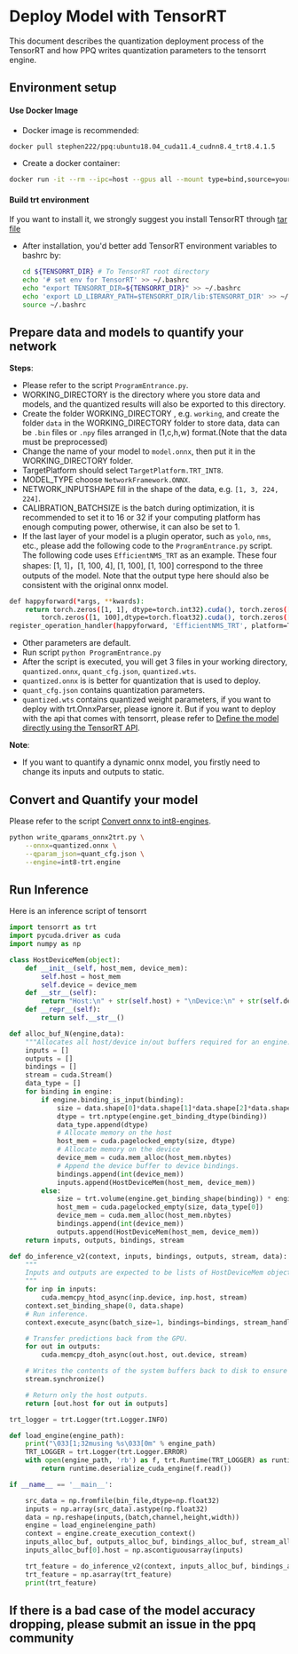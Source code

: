 # Deploy Model with TensorRT
This document describes the quantization deployment process of the TensorRT and how PPQ writes quantization parameters to the tensorrt engine.


## Environment setup


#### Use Docker Image
- Docker image is recommended:

```bash
docker pull stephen222/ppq:ubuntu18.04_cuda11.4_cudnn8.4_trt8.4.1.5
```

- Create a docker container:

```bash
docker run -it --rm --ipc=host --gpus all --mount type=bind,source=your custom path,target=/workspace stephen222/ppq:ubuntu18.04_cuda11.4_cudnn8.4_trt8.4.1.5 /bin/bash
```

#### Build trt environment

If you want to install it, we strongly suggest you install TensorRT through [tar file](https://docs.nvidia.com/deeplearning/tensorrt/archives/tensorrt-841/install-guide/index.html#installing-tar)

- After installation, you'd better add TensorRT environment variables to bashrc by:

  ```bash
  cd ${TENSORRT_DIR} # To TensorRT root directory
  echo '# set env for TensorRT' >> ~/.bashrc
  echo "export TENSORRT_DIR=${TENSORRT_DIR}" >> ~/.bashrc
  echo 'export LD_LIBRARY_PATH=$TENSORRT_DIR/lib:$TENSORRT_DIR' >> ~/.bashrc
  source ~/.bashrc
  ```

## Prepare data and models to quantify your network

**Steps**:

- Please refer to the script `ProgramEntrance.py`.
- WORKING_DIRECTORY is the directory where you store data and models, and the quantized results will also be exported to this directory.
- Create the folder WORKING_DIRECTORY , e.g. `working`, and create the folder `data` in the WORKING_DIRECTORY folder to store data, data can be `.bin` files or `.npy` files arranged in (1,c,h,w) format.(Note that the data must be preprocessed)
- Change the name of your model to `model.onnx`, then put it in the WORKING_DIRECTORY folder.
- TargetPlatform should select `TargetPlatform.TRT_INT8`.
- MODEL_TYPE choose `NetworkFramework.ONNX`.
- NETWORK_INPUTSHAPE fill in the shape of the data, e.g. `[1, 3, 224, 224]`.
- CALIBRATION_BATCHSIZE is the batch during optimization, it is recommended to set it to 16 or 32 if your computing platform has enough computing power, otherwise, it can also be set to 1.
- If the last layer of your model is a plugin operator, such as `yolo`, `nms`, etc., please add the following code to the `ProgramEntrance.py` script. The following code uses `EfficientNMS_TRT` as an example. These four shapes: [1, 1]，[1, 100, 4], [1, 100], [1, 100] correspond to the three outputs of the model. Note that the output type here should also be consistent with the original onnx model.

```bash
def happyforward(*args, **kwards):
    return torch.zeros([1, 1], dtype=torch.int32).cuda(), torch.zeros([1, 100, 4],dtype=torch.float32).cuda(), \
        torch.zeros([1, 100],dtype=torch.float32).cuda(), torch.zeros([1, 100], dtype=torch.int32).cuda()
register_operation_handler(happyforward, 'EfficientNMS_TRT', platform=TargetPlatform.FP32)
```
- Other parameters are default.
- Run script `python ProgramEntrance.py`
- After the script is executed, you will get 3 files in your working directory, `quantized.onnx`, `quant_cfg.json`, `quantized.wts`.
- `quantized.onnx` is is better for quantization that is used to deploy.
- `quant_cfg.json` contains quantization parameters.
- `quantized.wts` contains quantized weight parameters, if you want to deploy with trt.OnnxParser, please ignore it. But if you want to deploy with the api that comes with tensorrt, please refer to [Define the model directly using the TensorRT API](https://github.com/openppl-public/ppq/tree/master/md_doc/deploy_trt_by_api.md).


**Note**:

- If you want to quantify a dynamic onnx model, you firstly need to change its inputs and outputs to static.


## Convert and Quantify your model

Please refer to the script [Convert onnx to int8-engines](https://github.com/openppl-public/ppq/tree/master/ppq/utils/write_qparams_onnx2trt.py).

```bash
python write_qparams_onnx2trt.py \
    --onnx=quantized.onnx \
    --qparam_json=quant_cfg.json \
    --engine=int8-trt.engine
```

## Run Inference
Here is an inference script of tensorrt

```python
import tensorrt as trt
import pycuda.driver as cuda
import numpy as np

class HostDeviceMem(object):
    def __init__(self, host_mem, device_mem):
        self.host = host_mem
        self.device = device_mem
    def __str__(self):
        return "Host:\n" + str(self.host) + "\nDevice:\n" + str(self.device)
    def __repr__(self):
        return self.__str__()

def alloc_buf_N(engine,data):
    """Allocates all host/device in/out buffers required for an engine."""
    inputs = []
    outputs = []
    bindings = []
    stream = cuda.Stream()
    data_type = []
    for binding in engine:
        if engine.binding_is_input(binding):
            size = data.shape[0]*data.shape[1]*data.shape[2]*data.shape[3]
            dtype = trt.nptype(engine.get_binding_dtype(binding))
            data_type.append(dtype)
            # Allocate memory on the host
            host_mem = cuda.pagelocked_empty(size, dtype)
            # Allocate memory on the device
            device_mem = cuda.mem_alloc(host_mem.nbytes)
            # Append the device buffer to device bindings.
            bindings.append(int(device_mem))
            inputs.append(HostDeviceMem(host_mem, device_mem))
        else:
            size = trt.volume(engine.get_binding_shape(binding)) * engine.max_batch_size
            host_mem = cuda.pagelocked_empty(size, data_type[0])
            device_mem = cuda.mem_alloc(host_mem.nbytes)
            bindings.append(int(device_mem))
            outputs.append(HostDeviceMem(host_mem, device_mem))
    return inputs, outputs, bindings, stream

def do_inference_v2(context, inputs, bindings, outputs, stream, data):
    """
    Inputs and outputs are expected to be lists of HostDeviceMem objects.
    """
    for inp in inputs:
        cuda.memcpy_htod_async(inp.device, inp.host, stream)
    context.set_binding_shape(0, data.shape)
    # Run inference.
    context.execute_async(batch_size=1, bindings=bindings, stream_handle=stream.handle)

    # Transfer predictions back from the GPU.
    for out in outputs:
        cuda.memcpy_dtoh_async(out.host, out.device, stream)

    # Writes the contents of the system buffers back to disk to ensure data synchronization.
    stream.synchronize()

    # Return only the host outputs.
    return [out.host for out in outputs]

trt_logger = trt.Logger(trt.Logger.INFO)

def load_engine(engine_path):
    print("\033[1;32musing %s\033[0m" % engine_path)
    TRT_LOGGER = trt.Logger(trt.Logger.ERROR)
    with open(engine_path, 'rb') as f, trt.Runtime(TRT_LOGGER) as runtime:
        return runtime.deserialize_cuda_engine(f.read())

if __name__ == '__main__':

    src_data = np.fromfile(bin_file,dtype=np.float32)
    inputs = np.array(src_data).astype(np.float32)
    data = np.reshape(inputs,(batch,channel,height,width))
    engine = load_engine(engine_path)
    context = engine.create_execution_context()
    inputs_alloc_buf, outputs_alloc_buf, bindings_alloc_buf, stream_alloc_buf = alloc_buf_N(engine,data)
    inputs_alloc_buf[0].host = np.ascontiguousarray(inputs)

    trt_feature = do_inference_v2(context, inputs_alloc_buf, bindings_alloc_buf, outputs_alloc_buf,stream_alloc_buf, data)
    trt_feature = np.asarray(trt_feature)
    print(trt_feature)
```

## If there is a bad case of the model accuracy dropping, please submit an issue in the ppq community
